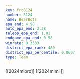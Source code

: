 ```yaml
---
key: frc8124
number: 8124
name: BearBots
epa_end: 4.98
auto_epa_end: 3.38
teleop_epa_end: 1.01
endgame_epa_end: 0.58
winrate: 0.3333
district_epa_rank: 480
district_epa_percentile: 0.0607
type: Team
---
```

[[2024mibro]]
[[2024mimil]]
